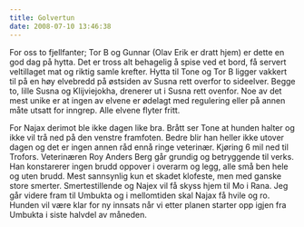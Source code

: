```yaml
---
title: Golvertun
date: 2008-07-10 13:46:38
---
```


For oss to fjellfanter; Tor B og Gunnar (Olav Erik er dratt hjem) er dette en god dag på hytta. Det er tross alt behagelig å spise ved et bord, få servert veltillaget mat og riktig samle krefter. Hytta til Tone og Tor B ligger vakkert til på en høy elvebredd på østsiden av Susna rett overfor to sideelver. Begge to, lille Susna og Klijviejokha, drenerer ut i Susna rett ovenfor. Noe av det mest unike er at ingen av elvene er ødelagt med regulering eller på annen måte utsatt for inngrep. Alle elvene flyter fritt.

For Najax derimot ble ikke dagen like bra. Brått ser Tone at hunden halter og ikke vil trå ned på den venstre framfoten. Bedre blir han heller ikke utover dagen og det er ingen annen råd ennå ringe veterinær. Kjøring 6 mil ned til Trofors. Veterinæren Roy Anders Berg går grundig og betryggende til verks. Han konstarerer ingen brudd oppover i overarm og legg, alle små ben hele og uten brudd. Mest sannsynlig kun et skadet klofeste, men med ganske store smerter.  Smertestillende og Najex vil få skyss hjem til Mo i Rana. Jeg går videre fram til Umbukta og i mellomtiden skal Najax få hvile og ro. Hunden vil være klar for ny innsats når vi etter planen starter opp
igjen fra Umbukta i siste halvdel av måneden.
